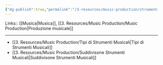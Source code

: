 ```yaml
---
{"dg-publish":true,"permalink":"/3-resources/music-production/strumenti-musicali/","tags":["type/note"]}
---
```


Links:: [[Musica\|Musica]], [[3. Resources/Music Production/Music Production\|Produzione musicale]]

---


- [[3. Resources/Music Production/Tipi di Strumenti Musicali\|Tipi di Strumenti Musicali]]
- [[3. Resources/Music Production/Suddivisone Strumenti Musicali\|Suddivisone Strumenti Musicali]]


